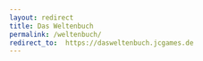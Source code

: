 ```yaml
---
layout: redirect
title: Das Weltenbuch
permalink: /weltenbuch/
redirect_to:  https://dasweltenbuch.jcgames.de
---
```

